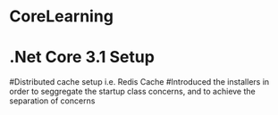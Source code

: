 # CoreLearning
# .Net Core 3.1 Setup

#Distributed cache setup i.e. Redis Cache
#Introduced the installers in order to seggregate the startup class concerns, and to achieve the separation of concerns
